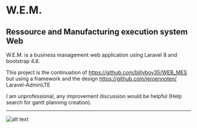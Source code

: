 # W.E.M. 
##  Ressource and Manufacturing execution system  Web


W.E.M. is a business management web application using Laravel 8 and bootstrap 4.6.

This project is the continuation of https://github.com/billyboy35/WEB_MES but using a framework and the design https://github.com/jeroennoten/
Laravel-AdminLTE

I am unprofessional, any improvement discussion would be helpful (Help search for gantt planning creation).

-----------------
![alt text](https://github.com/billyboy35/WEB_MES/blob/master/public/images/Doc/Menu.PNG)

